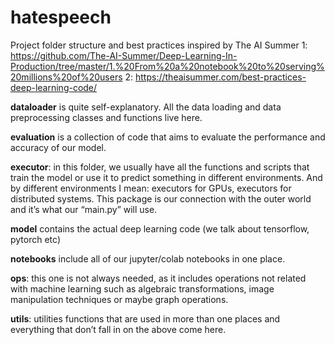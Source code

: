 # hatespeech

Project folder structure and best practices inspired by The AI Summer 
1: https://github.com/The-AI-Summer/Deep-Learning-In-Production/tree/master/1.%20From%20a%20notebook%20to%20serving%20millions%20of%20users
2: https://theaisummer.com/best-practices-deep-learning-code/

**dataloader** is quite self-explanatory. All the data loading and data preprocessing classes and functions live here.

**evaluation** is a collection of code that aims to evaluate the performance and accuracy of our model.

**executor**: in this folder, we usually have all the functions and scripts that train the model or use it to predict something in different environments. And by different environments I mean: executors for GPUs, executors for distributed systems. This package is our connection with the outer world and it’s what our “main.py” will use.

**model** contains the actual deep learning code (we talk about tensorflow, pytorch etc)

**notebooks** include all of our jupyter/colab notebooks in one place.

**ops**: this one is not always needed, as it includes operations not related with machine learning such as algebraic transformations, image manipulation techniques or maybe graph operations.

**utils**: utilities functions that are used in more than one places and everything that don’t fall in on the above come here.